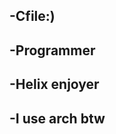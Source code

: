 ## -Cfile:)
## -Programmer
## -Helix enjoyer
## -I use arch btw
<!---
beppvis/beppvis is a ✨ special ✨ repository because its `README.md` (this file) appears on your GitHub profile.
You can click the Preview link to take a look at your changes.
--->
